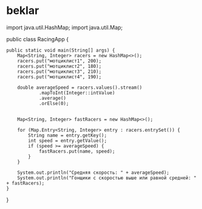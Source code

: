 # beklar 
import java.util.HashMap;
import java.util.Map;

public class RacingApp {

    public static void main(String[] args) {
        Map<String, Integer> racers = new HashMap<>();
        racers.put("мотциклист1", 200);
        racers.put("мотциклист2", 180);
        racers.put("мотциклист3", 210);
        racers.put("мотциклист4", 190);

        double averageSpeed = racers.values().stream()
                .mapToInt(Integer::intValue)
                .average()
                .orElse(0);


        Map<String, Integer> fastRacers = new HashMap<>();

        for (Map.Entry<String, Integer> entry : racers.entrySet()) {
            String name = entry.getKey();
            int speed = entry.getValue();
            if (speed >= averageSpeed) {
                fastRacers.put(name, speed);
            }
        }

        System.out.println("Средняя скорость: " + averageSpeed);
        System.out.println("Гонщики с скоростью выше или равной средней: " + fastRacers);
    }
}
